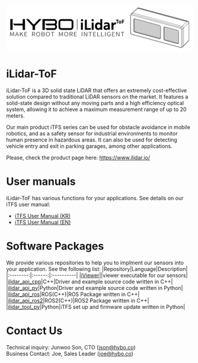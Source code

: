 ![ilidar-tof-itfs.png](https://github.com/ilidar-tof/.github/blob/main/profile/ilidar-tof-itfs.png)

# iLidar-ToF
iLidar-ToF is a 3D solid state LiDAR that offers an extremely cost-effective solution compared to traditional LiDAR sensors on the market. It features a solid-state design without any moving parts and a high efficiency optical system, allowing it to achieve a maximum measurement range of up to 20 meters.

Our main product iTFS series can be used for obstacle avoidance in mobile robotics, and as a safety sensor for industrial environments to monitor human presence in hazardous areas. It can also be used for detecting vehicle entry and exit in parking garages, among other applications.

Please, check the product page here: https://www.ilidar.io/

# User manuals
iLidar-ToF has various functions for your applications. See details on our iTFS user manual:
- [iTFS User Manual (KR)](https://github.com/ilidar-tof/user-manual/blob/main/iTFS_MANUAL_KR.md)
- [iTFS User Manual (EN)](https://github.com/ilidar-tof/user-manual/blob/main/iTFS_MANUAL_EN.md)

# Software Packages
We provide various repositories to help you to implment our sensors into your application. See the following list:
|Repository|Language|Description|
|:--------:|:------:|:----------|
|[iViewer]||viewer executable for our sensors|
|[ilidar_api_cpp]|C++|Driver and example source code written in C++|
|[ilidar_api_py]|Python|Driver and example source code written in Python|
|[ilidar_api_ros]|ROS(C++)|ROS Package written in C++|
|[ilidar_api_ros2]|ROS2(C++)|ROS2 Package written in C++|
|[ilidar_tool_py]|Python|iTFS set up and firmware update written in Python|

# Contact Us
Technical inquiry: Junwoo Son, CTO (json@hybo.co)  
Business Contact: Joe, Sales Leader (joe@hybo.co)

[iViewer]: https://github.com/ilidar-tof/iviewer/releases
[ilidar_api_cpp]: https://github.com/ilidar-tof/ilidar_api_cpp
[ilidar_api_py]: https://github.com/ilidar-tof/ilidar_api_py
[ilidar_api_ros]: https://github.com/ilidar-tof/ilidar_api_ros
[ilidar_api_ros2]: https://github.com/ilidar-tof/ilidar_api_ros2
[ilidar_tool_py]: https://github.com/ilidar-tof/ilidar_tool_py
